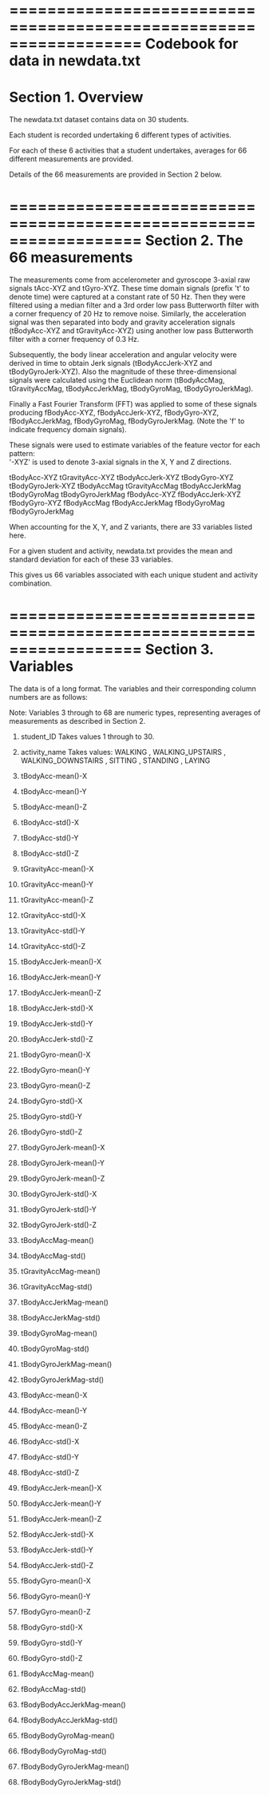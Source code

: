 ==================================================================
Codebook for data in newdata.txt
==================================================================
Section 1. Overview
==================================================================


The newdata.txt dataset contains data on 30 students. 

Each student is recorded undertaking 6 different types of activities. 

For each of these 6 activities that a student undertakes, averages for 66 different measurements are provided.  

Details of the 66 measurements are provided in Section 2 below. 


==================================================================
Section 2. The 66 measurements
==================================================================

The measurements come from accelerometer and gyroscope 3-axial raw signals tAcc-XYZ and tGyro-XYZ. These time domain signals (prefix 't' to denote time) were captured at a constant rate of 50 Hz. Then they were filtered using a median filter and a 3rd order low pass Butterworth filter with a corner frequency of 20 Hz to remove noise. Similarly, the acceleration signal was then separated into body and gravity acceleration signals (tBodyAcc-XYZ and tGravityAcc-XYZ) using another low pass Butterworth filter with a corner frequency of 0.3 Hz. 

Subsequently, the body linear acceleration and angular velocity were derived in time to obtain Jerk signals (tBodyAccJerk-XYZ and tBodyGyroJerk-XYZ). Also the magnitude of these three-dimensional signals were calculated using the Euclidean norm (tBodyAccMag, tGravityAccMag, tBodyAccJerkMag, tBodyGyroMag, tBodyGyroJerkMag). 

Finally a Fast Fourier Transform (FFT) was applied to some of these signals producing fBodyAcc-XYZ, fBodyAccJerk-XYZ, fBodyGyro-XYZ, fBodyAccJerkMag, fBodyGyroMag, fBodyGyroJerkMag. (Note the 'f' to indicate frequency domain signals). 

These signals were used to estimate variables of the feature vector for each pattern:  
'-XYZ' is used to denote 3-axial signals in the X, Y and Z directions.

tBodyAcc-XYZ
tGravityAcc-XYZ
tBodyAccJerk-XYZ
tBodyGyro-XYZ
tBodyGyroJerk-XYZ
tBodyAccMag
tGravityAccMag
tBodyAccJerkMag
tBodyGyroMag
tBodyGyroJerkMag
fBodyAcc-XYZ
fBodyAccJerk-XYZ
fBodyGyro-XYZ
fBodyAccMag
fBodyAccJerkMag
fBodyGyroMag
fBodyGyroJerkMag

When accounting for the X, Y, and Z variants, there are 33 variables listed here. 

For a given student and activity, newdata.txt provides the mean and standard deviation for each of these 33 variables. 

This gives us 66 variables associated with each unique student and activity combination. 

==================================================================
Section 3. Variables 
==================================================================


The data is of a long format. The variables and their corresponding column numbers are as follows: 

Note: Variables 3 through to 68 are numeric types, representing averages of measurements as described in Section 2. 

1. student_ID
	Takes values 1 through to 30. 

2. activity_name
	Takes values: WALKING
, WALKING_UPSTAIRS
, WALKING_DOWNSTAIRS
, SITTING
, STANDING
, LAYING

3. tBodyAcc-mean()-X

4. tBodyAcc-mean()-Y

5. tBodyAcc-mean()-Z

6. tBodyAcc-std()-X

7. tBodyAcc-std()-Y

8. tBodyAcc-std()-Z


9. tGravityAcc-mean()-X

10. tGravityAcc-mean()-Y

11. tGravityAcc-mean()-Z

12. tGravityAcc-std()-X

13. tGravityAcc-std()-Y

14. tGravityAcc-std()-Z

15. tBodyAccJerk-mean()-X

16. tBodyAccJerk-mean()-Y

17. tBodyAccJerk-mean()-Z

18. tBodyAccJerk-std()-X

19. tBodyAccJerk-std()-Y

20. tBodyAccJerk-std()-Z

21. tBodyGyro-mean()-X

22. tBodyGyro-mean()-Y

23. tBodyGyro-mean()-Z

24. tBodyGyro-std()-X

25. tBodyGyro-std()-Y

26. tBodyGyro-std()-Z

27. tBodyGyroJerk-mean()-X

28. tBodyGyroJerk-mean()-Y

29. tBodyGyroJerk-mean()-Z

30. tBodyGyroJerk-std()-X

31. tBodyGyroJerk-std()-Y

32. tBodyGyroJerk-std()-Z

33. tBodyAccMag-mean()

34. tBodyAccMag-std()

35. tGravityAccMag-mean()

36. tGravityAccMag-std()

37. tBodyAccJerkMag-mean()

38. tBodyAccJerkMag-std()

39. tBodyGyroMag-mean()

40. tBodyGyroMag-std()

41. tBodyGyroJerkMag-mean()

42. tBodyGyroJerkMag-std()

43. fBodyAcc-mean()-X

44. fBodyAcc-mean()-Y

45. fBodyAcc-mean()-Z

46. fBodyAcc-std()-X

47. fBodyAcc-std()-Y

48. fBodyAcc-std()-Z

49. fBodyAccJerk-mean()-X

50. fBodyAccJerk-mean()-Y

51. fBodyAccJerk-mean()-Z

52. fBodyAccJerk-std()-X

53. fBodyAccJerk-std()-Y

54. fBodyAccJerk-std()-Z

55. fBodyGyro-mean()-X

56. fBodyGyro-mean()-Y

57. fBodyGyro-mean()-Z

58. fBodyGyro-std()-X

59. fBodyGyro-std()-Y

60. fBodyGyro-std()-Z

61. fBodyAccMag-mean()

62. fBodyAccMag-std()

63. fBodyBodyAccJerkMag-mean()

64. fBodyBodyAccJerkMag-std()

65. fBodyBodyGyroMag-mean()

66. fBodyBodyGyroMag-std()

67. fBodyBodyGyroJerkMag-mean()

68. fBodyBodyGyroJerkMag-std()
